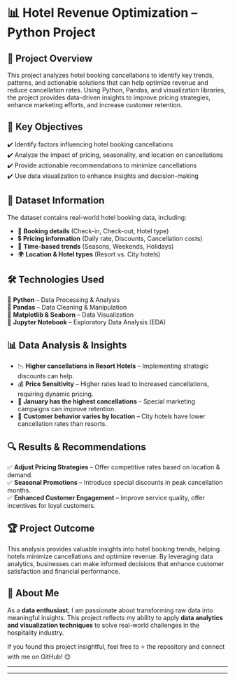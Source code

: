 # 📊 Hotel Revenue Optimization – Python Project  

## 📌 Project Overview  
This project analyzes hotel booking cancellations to identify key trends, patterns, and actionable solutions that can help optimize revenue and reduce cancellation rates. Using Python, Pandas, and visualization libraries, the project provides data-driven insights to improve pricing strategies, enhance marketing efforts, and increase customer retention.  

## 🚀 Key Objectives  
✔️ Identify factors influencing hotel booking cancellations  
✔️ Analyze the impact of pricing, seasonality, and location on cancellations  
✔️ Provide actionable recommendations to minimize cancellations  
✔️ Use data visualization to enhance insights and decision-making  

## 📂 Dataset Information  
The dataset contains real-world hotel booking data, including:  
- 📌 **Booking details** (Check-in, Check-out, Hotel type)  
- 💲 **Pricing information** (Daily rate, Discounts, Cancellation costs)  
- 📅 **Time-based trends** (Seasons, Weekends, Holidays)  
- 🌍 **Location & Hotel types** (Resort vs. City hotels)
  

## 🛠️ Technologies Used  
🔹 **Python** – Data Processing & Analysis  
🔹 **Pandas** – Data Cleaning & Manipulation  
🔹 **Matplotlib & Seaborn** – Data Visualization  
🔹 **Jupyter Notebook** – Exploratory Data Analysis (EDA)  

## 📊 Data Analysis & Insights  
- 📉 **Higher cancellations in Resort Hotels** – Implementing strategic discounts can help.  
- 💰 **Price Sensitivity** – Higher rates lead to increased cancellations, requiring dynamic pricing.  
- 📆 **January has the highest cancellations** – Special marketing campaigns can improve retention.  
- 🏨 **Customer behavior varies by location** – City hotels have lower cancellation rates than resorts.  

## 🔍 Results & Recommendations  
✅ **Adjust Pricing Strategies** – Offer competitive rates based on location & demand.  
✅ **Seasonal Promotions** – Introduce special discounts in peak cancellation months.  
✅ **Enhanced Customer Engagement** – Improve service quality, offer incentives for loyal customers.  

## 🏆 Project Outcome  
This analysis provides valuable insights into hotel booking trends, helping hotels minimize cancellations and optimize revenue. By leveraging data analytics, businesses can make informed decisions that enhance customer satisfaction and financial performance.  

## 🤝 About Me  
As a **data enthusiast**, I am passionate about transforming raw data into meaningful insights. This project reflects my ability to apply **data analytics and visualization techniques** to solve real-world challenges in the hospitality industry.  

If you found this project insightful, feel free to ⭐ the repository and connect with me on GitHub! 😊  

---


 

---

